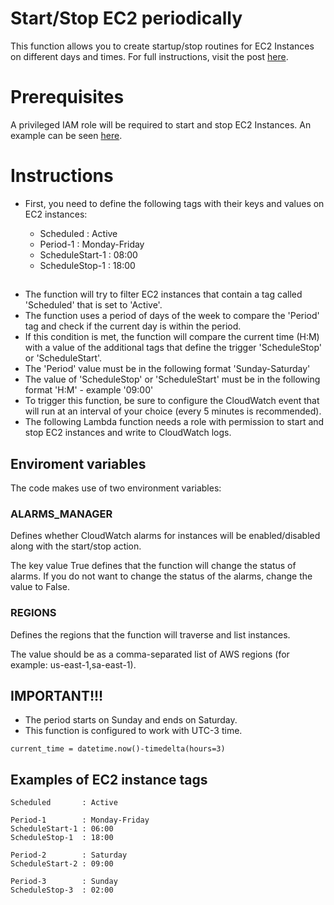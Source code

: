 # Start/Stop EC2 periodically

This function allows you to create startup/stop routines for EC2 Instances on different days and times.
For full instructions, visit the post [here](https://dev.to/isaque21/implantar-rotinas-periodicas-de-startstop-em-instancias-ec2-via-lambda-4bbn).

# Prerequisites

A privileged IAM role will be required to start and stop EC2 Instances. An example can be seen [here](https://docs.aws.amazon.com/IAM/latest/UserGuide/reference_policies_examples_ec2-start-stop-match-tags.html).

# Instructions

- First, you need to define the following tags with their keys and values on EC2 instances:

    - Scheduled       : Active
    - Period-1        : Monday-Friday
    - ScheduleStart-1 : 08:00
    - ScheduleStop-1  : 18:00

##

- The function will try to filter EC2 instances that contain a tag called 'Scheduled' that is set to 'Active'.
- The function uses a period of days of the week to compare the 'Period' tag and check if the current day is within the period.
- If this condition is met, the function will compare the current time (H:M) with a value of the additional tags that define the trigger 'ScheduleStop' or 'ScheduleStart'.
- The 'Period' value must be in the following format 'Sunday-Saturday'
- The value of 'ScheduleStop' or 'ScheduleStart' must be in the following format 'H:M' - example '09:00'
- To trigger this function, be sure to configure the CloudWatch event that will run at an interval of your choice (every 5 minutes is recommended).
- The following Lambda function needs a role with permission to start and stop EC2 instances and write to CloudWatch logs.

## Enviroment variables

The code makes use of two environment variables:

### ALARMS_MANAGER

Defines whether CloudWatch alarms for instances will be enabled/disabled along with the start/stop action.

The key value True defines that the function will change the status of alarms. If you do not want to change the status of the alarms, change the value to False.

### REGIONS

Defines the regions that the function will traverse and list instances.

The value should be as a comma-separated list of AWS regions (for example: us-east-1,sa-east-1).

## IMPORTANT!!!

- The period starts on Sunday and ends on Saturday.
- This function is configured to work with UTC-3 time.

`current_time = datetime.now()-timedelta(hours=3)`

## Examples of EC2 instance tags

    Scheduled       : Active

    Period-1        : Monday-Friday
    ScheduleStart-1 : 06:00
    ScheduleStop-1  : 18:00

    Period-2        : Saturday
    ScheduleStart-2 : 09:00

    Period-3        : Sunday
    ScheduleStop-3  : 02:00